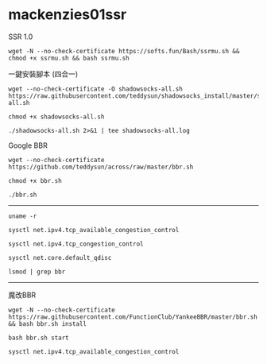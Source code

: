 # mackenzies01ssr

SSR 1.0

```
wget -N --no-check-certificate https://softs.fun/Bash/ssrmu.sh && chmod +x ssrmu.sh && bash ssrmu.sh
```


一鍵安裝腳本 (四合一)
```
wget --no-check-certificate -O shadowsocks-all.sh https://raw.githubusercontent.com/teddysun/shadowsocks_install/master/shadowsocks-all.sh
```

```
chmod +x shadowsocks-all.sh
```

```
./shadowsocks-all.sh 2>&1 | tee shadowsocks-all.log
```

Google BBR

```
wget --no-check-certificate https://github.com/teddysun/across/raw/master/bbr.sh
```

```
chmod +x bbr.sh
```

```
./bbr.sh
```

-----------

```
uname -r
```

```
sysctl net.ipv4.tcp_available_congestion_control
```

```
sysctl net.ipv4.tcp_congestion_control
```

```
sysctl net.core.default_qdisc
```

```
lsmod | grep bbr
```

-----------

魔改BBR

```
wget -N --no-check-certificate https://raw.githubusercontent.com/FunctionClub/YankeeBBR/master/bbr.sh && bash bbr.sh install
```

```
bash bbr.sh start
```

```
sysctl net.ipv4.tcp_available_congestion_control
```

















